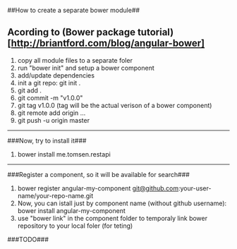 ##How to create a separate bower module##

Acording to (Bower package tutorial)[http://briantford.com/blog/angular-bower]
---

1. copy all module files to a separate foler
2. run "bower init" and setup a bower component
3. add/update dependencies
4. init a git repo: git init .
5. git add .
6. git commit -m "v1.0.0"
7. git tag v1.0.0 (tag will be the actual verison of a bower component)
8. git remote add origin ...
9. git push -u origin master

---

###Now, try to install it###

1. bower install me.tomsen.restapi

---

###Register a component, so it will be  available for search###
1.  bower register angular-my-component git@github.com:your-user-name/your-repo-name.git
2. Now, you can istall just by component name (without github username): bower install angular-my-component
3. use "bower link" in the component folder to temporaly link bower repository to your local foler (for teting)


###TODO###

